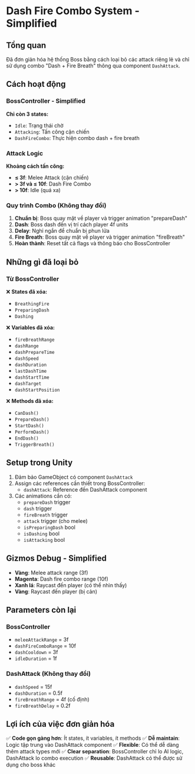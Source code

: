 # Dash Fire Combo System - Simplified

## Tổng quan
Đã đơn giản hóa hệ thống Boss bằng cách loại bỏ các attack riêng lẻ và chỉ sử dụng combo "Dash + Fire Breath" thông qua component `DashAttack`.

## Cách hoạt động

### BossController - Simplified
**Chỉ còn 3 states:**
- `Idle`: Trạng thái chờ
- `Attacking`: Tấn công cận chiến
- `DashFireCombo`: Thực hiện combo dash + fire breath

### Attack Logic
**Khoảng cách tấn công:**
- **≤ 3f**: Melee Attack (cận chiến)
- **> 3f và ≤ 10f**: Dash Fire Combo
- **> 10f**: Idle (quá xa)

### Quy trình Combo (Không thay đổi)
1. **Chuẩn bị**: Boss quay mặt về player và trigger animation "prepareDash"
2. **Dash**: Boss dash đến vị trí cách player 4f units
3. **Delay**: Nghỉ ngắn để chuẩn bị phun lửa
4. **Fire Breath**: Boss quay mặt về player và trigger animation "fireBreath"
5. **Hoàn thành**: Reset tất cả flags và thông báo cho BossController

## Những gì đã loại bỏ

### Từ BossController
❌ **States đã xóa:**
- `BreathingFire`
- `PreparingDash` 
- `Dashing`

❌ **Variables đã xóa:**
- `fireBreathRange`
- `dashRange`
- `dashPrepareTime`
- `dashSpeed`
- `dashDuration`
- `lastDashTime`
- `dashStartTime`
- `dashTarget`
- `dashStartPosition`

❌ **Methods đã xóa:**
- `CanDash()`
- `PrepareDash()`
- `StartDash()`
- `PerformDash()`
- `EndDash()`
- `TriggerBreath()`

## Setup trong Unity
1. Đảm bảo GameObject có component `DashAttack`
2. Assign các references cần thiết trong BossController:
   - `dashAttack`: Reference đến DashAttack component
3. Các animations cần có:
   - `prepareDash` trigger
   - `dash` trigger  
   - `fireBreath` trigger
   - `attack` trigger (cho melee)
   - `isPreparingDash` bool
   - `isDashing` bool
   - `isAttacking` bool

## Gizmos Debug - Simplified
- **Vàng**: Melee attack range (3f)
- **Magenta**: Dash fire combo range (10f)
- **Xanh lá**: Raycast đến player (có thể nhìn thấy)
- **Vàng**: Raycast đến player (bị cản)

## Parameters còn lại

### BossController
- `meleeAttackRange` = 3f
- `dashFireComboRange` = 10f  
- `dashCooldown` = 3f
- `idleDuration` = 1f

### DashAttack (Không thay đổi)
- `dashSpeed` = 15f
- `dashDuration` = 0.5f
- `fireBreathRange` = 4f (cố định)
- `fireBreathDelay` = 0.2f

## Lợi ích của việc đơn giản hóa
✅ **Code gọn gàng hơn**: Ít states, ít variables, ít methods
✅ **Dễ maintain**: Logic tập trung vào DashAttack component
✅ **Flexible**: Có thể dễ dàng thêm attack types mới
✅ **Clear separation**: BossController chỉ lo AI logic, DashAttack lo combo execution
✅ **Reusable**: DashAttack có thể được sử dụng cho boss khác
